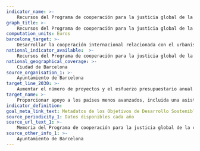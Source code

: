 ```yaml
---
indicator_name: >-
    Recursos del Programa de cooperación para la justicia global de la ciudad destinados a mejorar el urbanismo y la vivienda
graph_title: >-
    Recursos del Programa de cooperación para la justicia global de la ciudad destinados a mejorar el urbanismo y la vivienda
computation_units: Euros
barcelona_target: >-
    Desarrollar la cooperación internacional relacionada con el urbanismo y la vivienda
national_indicator_available:  >-
    Recursos del Programa de cooperación para la justicia global de la ciudad destinados a mejorar el urbanismo y la vivienda
national_geographical_coverage: >-
    Ciudad de Barcelona 
source_organisation_1: >-
    Ayuntamiento de Barcelona
target_line_2030: >-
    Aumentar el número de proyectos y el esfuerzo presupuestario anual dedicado a este ámbito, integrando las perspectivas de género y de accesibilidad como elementos propios de este trabajo y manteniendo el número de técnicos municipales de ciudades socias implicados en programas de intercambio
target_name: >-
    Proporcionar apoyo a los países menos avanzados, incluida una asistencia financiera y técnica, para que puedan construir edificios sostenibles y resilientes utilizando materiales locales
indicator_definition:
goal_meta_link_text: Metadatos de los Objetivos de Desarrollo Sostenible de las Naciones Unidas (pdf 894kB)
source_periodicity_1: Datos disponibles cada año
source_url_text_1: >-
    Memoria del Programa de cooperación para la justicia global de la ciudad
source_other_info_1: >-
    Ayuntamiento de Barcelona
---
```

